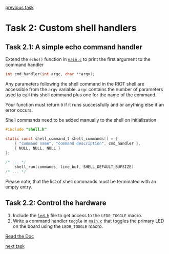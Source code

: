 [previous task](../task-01)

# Task 2: Custom shell handlers
## Task 2.1: A simple echo command handler
Extend the `echo()` function in [`main.c`](main.c#L8) to print the first argument to the command handler
```c
int cmd_handler(int argc, char **argv);
```
Any parameters following the shell command in the RIOT shell are accessible
from the `argv` variable. `argc` contains the number of parameters used to call
this shell command plus one for the name of the command.

Your function must return `0` if it runs successfully and or anything else if
an error occurs.

Shell commands need to be added manually to the shell on initialization
```c
#include "shell.h"

static const shell_command_t shell_commands[] = {
    { "command name", "command description", cmd_handler },
    { NULL, NULL, NULL }
};

/* ... */
    shell_run(commands, line_buf, SHELL_DEFAULT_BUFSIZE)
/* ... */
```

Please note, that the list of shell commands must be terminated with an empty entry.

## Task 2.2: Control the hardware
1.  Include the [`led.h`](http://doc.riot-os.org/led_8h.html) file to get access
    to the `LED0_TOGGLE` macro.
2.  Write a command handler `toggle` in [`main.c`](main.c) that toggles the
    primary LED on the board using the `LED0_TOGGLE` macro.

[Read the Doc](http://doc.riot-os.org/group__sys__shell.html)

[next task](../task-03)
